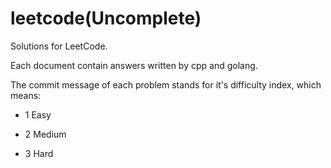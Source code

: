 # leetcode(Uncomplete)

Solutions for LeetCode.

Each document contain answers written by cpp and golang.

The commit message of each problem stands for it's difficulty index, which means:

+ 1 Easy

+ 2 Medium

+ 3 Hard


